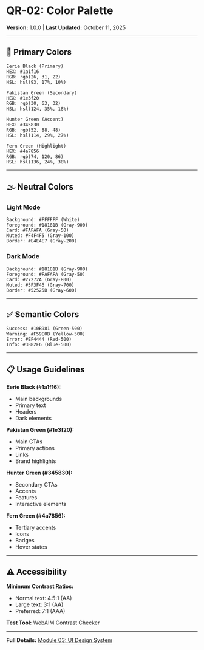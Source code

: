 # QR-02: Color Palette

**Version:** 1.0.0 | **Last Updated:** October 11, 2025

---

## 🎨 Primary Colors

```
Eerie Black (Primary)
HEX: #1a1f16
RGB: rgb(26, 31, 22)
HSL: hsl(93, 17%, 10%)

Pakistan Green (Secondary)
HEX: #1e3f20
RGB: rgb(30, 63, 32)
HSL: hsl(124, 35%, 18%)

Hunter Green (Accent)
HEX: #345830
RGB: rgb(52, 88, 48)
HSL: hsl(114, 29%, 27%)

Fern Green (Highlight)
HEX: #4a7856
RGB: rgb(74, 120, 86)
HSL: hsl(136, 24%, 38%)
```

---

## 🌫️ Neutral Colors

### Light Mode

```
Background: #FFFFFF (White)
Foreground: #18181B (Gray-900)
Card: #FAFAFA (Gray-50)
Muted: #F4F4F5 (Gray-100)
Border: #E4E4E7 (Gray-200)
```

### Dark Mode

```
Background: #18181B (Gray-900)
Foreground: #FAFAFA (Gray-50)
Card: #27272A (Gray-800)
Muted: #3F3F46 (Gray-700)
Border: #52525B (Gray-600)
```

---

## ✅ Semantic Colors

```
Success: #10B981 (Green-500)
Warning: #F59E0B (Yellow-500)
Error: #EF4444 (Red-500)
Info: #3B82F6 (Blue-500)
```

---

## 📋 Usage Guidelines

**Eerie Black (#1a1f16):**

- Main backgrounds
- Primary text
- Headers
- Dark elements

**Pakistan Green (#1e3f20):**

- Main CTAs
- Primary actions
- Links
- Brand highlights

**Hunter Green (#345830):**

- Secondary CTAs
- Accents
- Features
- Interactive elements

**Fern Green (#4a7856):**

- Tertiary accents
- Icons
- Badges
- Hover states

---

## ⚠️ Accessibility

**Minimum Contrast Ratios:**

- Normal text: 4.5:1 (AA)
- Large text: 3:1 (AA)
- Preferred: 7:1 (AAA)

**Test Tool:** WebAIM Contrast Checker

---

**Full Details:** [Module 03: UI Design System](../modules/03-ui-design-system.md#color-theory-and-psychology)

